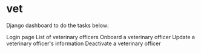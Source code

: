 # vet
Django dashboard to do the tasks below:

  Login page
  List of veterinary officers
  Onboard a veterinary officer
  Update a veterinary officer's information
  Deactivate a veterinary officer
